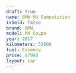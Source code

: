 ```yaml
---
draft: true
name: BMW M4 Competition
isSold: false
brand: BMW
model: M4 Coupe
year: 2017
kilometers: 53800
fuel: Essence
price: 67990
layout: car
---
```


